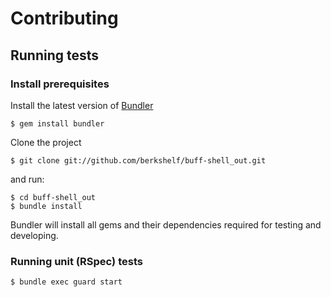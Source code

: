 # Contributing

## Running tests

### Install prerequisites

Install the latest version of [Bundler](http://bundler.io/)

```shell
$ gem install bundler
```

Clone the project

```shell
$ git clone git://github.com/berkshelf/buff-shell_out.git
```

and run:

```shell
$ cd buff-shell_out
$ bundle install
```

Bundler will install all gems and their dependencies required for testing and developing.

### Running unit (RSpec) tests

```shell
$ bundle exec guard start
```
